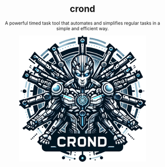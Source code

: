 <div align="center">
	<h1>crond</h1>
    <p>A powerful timed task tool that automates and simplifies regular tasks in a simple and efficient way.</p>
	<img src="assets/logo.png" alt="logo" width="400px">
</div>